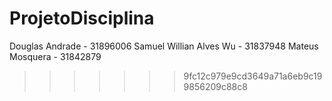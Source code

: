 # ProjetoDisciplina

Douglas Andrade - 31896006
Samuel Willian Alves Wu - 31837948
Mateus Mosquera - 31842879

>>>>>>> 9fc12c979e9cd3649a71a6eb9c199856209c88c8

